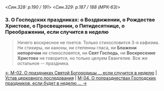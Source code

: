 
<*Син.328: p.190 / 191*>
<*Син.329: p.187 / 188 (МРК-63)*>

### 3. О Господских праздниках: о Воздвижении, о Рождестве Христове, о Просвещении, о Пятидесятнице, о Преображении, если случится в неделю

> Ничего воскресное не поется. Только стихословится 3-я кафизма. 
> Ни стихиры, ни каноны, ни степенны гласа, ни **Блажени непорочни** не стихословятся, 
> ни **Свят Господь**, ни **Воскресение Христово** не говорится, но только 
> целуем Евангелие. Все же остальное -- праздника.

[← М-02. О праздниках Святой Богородицы ... если случится в неделю](m_328_002.md)
| [Устав церковного последования](README.md)
| [М-04. О попразднествах Господских праздников, если будет в неделю ... →](m_328_004.md)

